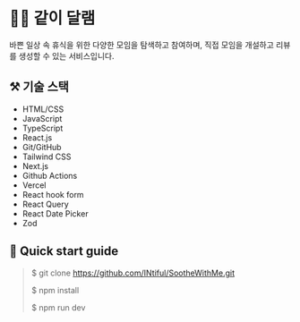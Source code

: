 # 🧘🏻 같이 달램

바쁜 일상 속 휴식을 위한 다양한 모임을 탐색하고 참여하며, 직접 모임을 개설하고 리뷰를 생성할 수 있는 서비스입니다.

## ⚒️ 기술 스택

- HTML/CSS
- JavaScript
- TypeScript
- React.js
- Git/GitHub
- Tailwind CSS
- Next.js
- Github Actions
- Vercel
- React hook form
- React Query
- React Date Picker
- Zod

## 🚀 Quick start guide

> $ git clone https://github.com/INtiful/SootheWithMe.git
>
> $ npm install
>
> $ npm run dev
